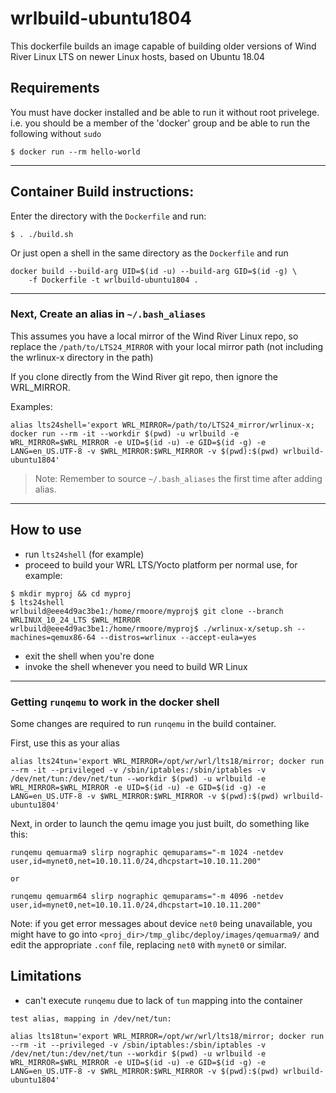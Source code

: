 # wrlbuild-ubuntu1804

This dockerfile builds an image capable of building older versions of Wind River Linux LTS on newer Linux hosts, based on Ubuntu 18.04

## Requirements
You must have docker installed and be able to run it without root privelege. i.e. you should be a member of the 'docker' group and be able to run the following without `sudo`
```
$ docker run --rm hello-world
```
---

## Container Build instructions:

Enter the directory with the `Dockerfile` and run:
```
$ . ./build.sh
```
Or just open a shell in the same directory as the `Dockerfile` and run
```
docker build --build-arg UID=$(id -u) --build-arg GID=$(id -g) \
    -f Dockerfile -t wrlbuild-ubuntu1804 .
```

---



### Next, Create an alias in `~/.bash_aliases`

This assumes you have a local mirror of the Wind River Linux repo, so replace the `/path/to/LTS24_MIRROR` with your local mirror path (not including the wrlinux-x directory in the path)

If you clone directly from the Wind River git repo, then ignore the WRL_MIRROR.

Examples:
```
alias lts24shell='export WRL_MIRROR=/path/to/LTS24_mirror/wrlinux-x; docker run --rm -it --workdir $(pwd) -u wrlbuild -e WRL_MIRROR=$WRL_MIRROR -e UID=$(id -u) -e GID=$(id -g) -e LANG=en_US.UTF-8 -v $WRL_MIRROR:$WRL_MIRROR -v $(pwd):$(pwd) wrlbuild-ubuntu1804'
```
> Note: Remember to source `~/.bash_aliases` the first time after adding alias.

---

## How to use
- run `lts24shell` (for example)
- proceed to build your WRL LTS/Yocto platform per normal use, for example:
```
$ mkdir myproj && cd myproj
$ lts24shell
wrlbuild@eee4d9ac3be1:/home/rmoore/myproj$ git clone --branch WRLINUX_10_24_LTS $WRL_MIRROR
wrlbuild@eee4d9ac3be1:/home/rmoore/myproj$ ./wrlinux-x/setup.sh --machines=qemux86-64 --distros=wrlinux --accept-eula=yes
```
- exit the shell when you're done
- invoke the shell whenever you need to build WR Linux

---

### Getting `runqemu` to work in the docker shell
Some changes are required to run `runqemu` in the build container. 

First, use this as your alias
```
alias lts24tun='export WRL_MIRROR=/opt/wr/wrl/lts18/mirror; docker run --rm -it --privileged -v /sbin/iptables:/sbin/iptables -v /dev/net/tun:/dev/net/tun --workdir $(pwd) -u wrlbuild -e WRL_MIRROR=$WRL_MIRROR -e UID=$(id -u) -e GID=$(id -g) -e LANG=en_US.UTF-8 -v $WRL_MIRROR:$WRL_MIRROR -v $(pwd):$(pwd) wrlbuild-ubuntu1804'

```

Next, in order to launch the qemu image you just built, do something like this:
```
runqemu qemuarma9 slirp nographic qemuparams="-m 1024 -netdev user,id=mynet0,net=10.10.11.0/24,dhcpstart=10.10.11.200"

or

runqemu qemuarm64 slirp nographic qemuparams="-m 4096 -netdev user,id=mynet0,net=10.10.11.0/24,dhcpstart=10.10.11.200"

```
Note: if you get error messages about device `net0` being unavailable, you might have to go into `<proj_dir>/tmp_glibc/deploy/images/qemuarma9/` and edit the appropriate `.conf` file, replacing `net0` with `mynet0` or similar.


## Limitations
- can't execute `runqemu` due to lack of `tun` mapping into the container
```
test alias, mapping in /dev/net/tun:

alias lts18tun='export WRL_MIRROR=/opt/wr/wrl/lts18/mirror; docker run --rm -it --privileged -v /sbin/iptables:/sbin/iptables -v /dev/net/tun:/dev/net/tun --workdir $(pwd) -u wrlbuild -e WRL_MIRROR=$WRL_MIRROR -e UID=$(id -u) -e GID=$(id -g) -e LANG=en_US.UTF-8 -v $WRL_MIRROR:$WRL_MIRROR -v $(pwd):$(pwd) wrlbuild-ubuntu1804'
```
